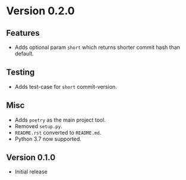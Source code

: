 # Version 0.2.0
## Features
- Adds optional param `short` which returns shorter commit hash than default.
## Testing
- Adds test-case for `short` commit-version.
## Misc
- Adds `poetry` as the main project tool.
- Removed `setup.py`.
- `README.rst` converted to `README.md`.
- Python 3.7 now supported.
## Version 0.1.0
- Initial release
